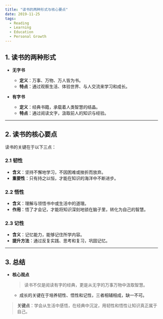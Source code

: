 ```yaml
---
title: "读书的两种形式与核心要点"
date: 2019-11-25
tags:
  - Reading
  - Learning
  - Education
  - Personal Growth
---
```


## **1. 读书的两种形式**

- **无字书**  
  - **定义**：万事、万物、万人皆为书。  
  - **特点**：通过观察生活、体验世界、与人交流来学习和成长。  

- **有字书**  
  - **定义**：经典书籍，承载着人类智慧的结晶。  
  - **特点**：通过阅读文字，汲取前人的知识与经验。  

---

## **2. 读书的核心要点**

读书的关键在于以下三点：  

### **2.1 韧性**  

- **含义**：坚持不懈地学习，不因困难或挫折而放弃。  
- **重要性**：只有持之以恒，才能在知识的海洋中不断进步。  

### **2.2 悟性**  

- **含义**：理解与领悟书中或生活中的道理。  
- **作用**：悟了才会记，才能将知识深刻地锁在脑子里，转化为自己的智慧。  

### **2.3 记性**  

- **含义**：记忆能力，能够记住所学内容。  
- **提升方法**：通过反复实践、思考和复习，巩固记忆。  

---

## **3. 总结**

- **核心观点**  
  > 读书不仅是阅读有字的经典，更是从无字的万事万物中汲取智慧。  
  - 成长的关键在于培养韧性、悟性和记性，三者相辅相成，缺一不可。  

> **关键点**：学会从生活中感悟，在经典中沉淀，用韧性和悟性让知识真正属于自己。
